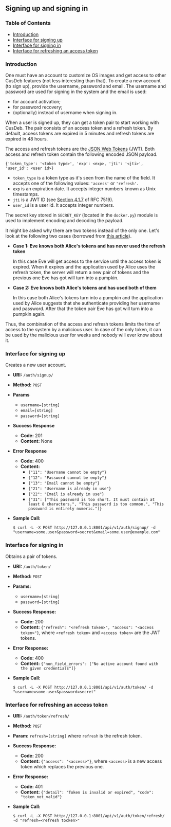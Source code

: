 ## Signing up and signing in

### Table of Contents

* [Introduction](#introduction)
* [Interface for signing up](#interface-for-signing-up)
* [Interface for signing in](#interface-for-signing-in)
* [Interface for refreshing an access token](#interface-for-refreshing-an-access-token)

### Introduction

One must have an account to customize OS images and get access to other CusDeb features (not less interesting than that). To create a new account (to sign up), provide the username, password and email. The username and password are used for signing in the system and the email is used:
* for account activation;
* for password recovery;
* (optionally) instead of username when signing in.

When a user is signed up, they can get a token pair to start working with CusDeb. The pair consists of an access token and a refresh token. By default, access tokens are expired in 5 minutes and refresh tokens are expired in 48 hours.

The access and refresh tokens are the [JSON Web Tokens](https://jwt.io) (JWT). Both access and refresh token contain the following encoded JSON payload.

```
{'token_type': '<token type>', 'exp': <exp>, 'jti': '<jti>', 'user_id': <user id>}
```

* `token_type` is a token type as it's seen from the name of the field. It accepts one of the following values: `'access'` or `'refresh'`.
* `exp` is an expiration date. It accepts integer numbers known as Unix timestamps.
* `jti` is a JWT ID (see [Section 4.1.7](https://tools.ietf.org/html/rfc7519#page-10) of RFC 7519).
* `user_id` is a user id. It accepts integer numbers.

The secret key stored in `SECRET_KEY` (located in the `docker.py`) module is used to implement encoding and decoding the payload.

It might be asked why there are two tokens instead of the only one. Let's look at the following two cases (borrowed from [this article](https://habr.com/ru/company/Voximplant/blog/323160/)).

* **Case 1: Eve knows both Alice's tokens and has never used the refresh token**

  In this case Eve will get access to the service until the access token is expired. When it expires and the application used by Alice uses the refresh token, the server will return a new pair of tokens and the previous one Eve has got will turn into a pumpkin.

* **Case 2: Eve knows both Alice's tokens and has used both of them**

  In this case both Alice's tokens turn into a pumpkin and the application used by Alice suggests that she authenticate providing her username and password. After that the token pair Eve has got will turn into a pumpkin again.

Thus, the combination of the access and refresh tokens limits the time of access to the system by a malicious user. In case of the only token, it can be used by the malicious user for weeks and nobody will ever know about it.

### Interface for signing up

Creates a new user account.

* **URI:** `/auth/signup/`
* **Method:** `POST`
* **Params**
  * `username=[string]`
  * `email=[string]`
  * `password=[string]`
* **Success Response**
  * **Code:** 201
  * **Content:** None
* **Error Response**
  * **Code:** 400
  * **Content:**
    * `{"11": "Username cannot be empty"}`
    * `{"12": "Password cannot be empty"}`
    * `{"13": "Email cannot be empty"}`
    * `{"21": "Username is already in use"}`
    * `{"22": "Email is already in use"}`
    * `{"31": ["This password is too short. It must contain at least 8 characters.", "This password is too common.", "This password is entirely numeric."]}`
* **Sample Call:**

  `$ curl -L -X POST http://127.0.0.1:8001/api/v1/auth/signup/ -d "username=some.user&password=secret&email=some.user@example.com"`

### Interface for signing in

Obtains a pair of tokens.

* **URI:** `/auth/token/`
* **Method:** `POST`
* **Params:**
  * `username=[string]`
  * `password=[string]`
* **Success Response:**
  * **Code:** 200
  * **Content:** `{"refresh": "<refresh token>", "access": "<access token>"}`, where `<refresh token>` and `<access token>` are the JWT tokens.
* **Error Response:**
  * **Code:** 400
  * **Content:** `{"non_field_errors": ["No active account found with the given credentials"]}`
* **Sample Call:**

  `$ curl -L -X POST http://127.0.0.1:8001/api/v1/auth/token/ -d "username=some-user&password=secret"`

### Interface for refreshing an access token

* **URI:** `/auth/token/refresh/`
* **Method:** `POST`
* **Param:** `refresh=[string]` where `refresh` is the refresh token.
* **Success Response:**
  * **Code:** 200
  * **Content:** `{"access": "<access>"}`, where `<access>` is a new access token which replaces the previous one.
* **Error Response:**
  * **Code:** 401
  * **Content:** `{"detail": "Token is invalid or expired", "code": "token_not_valid"}`
* **Sample Call:**

  `$ curl -L -X POST http://127.0.0.1:8001/api/v1/auth/token/refresh/ -d "refresh=<refresh tocken>"`
